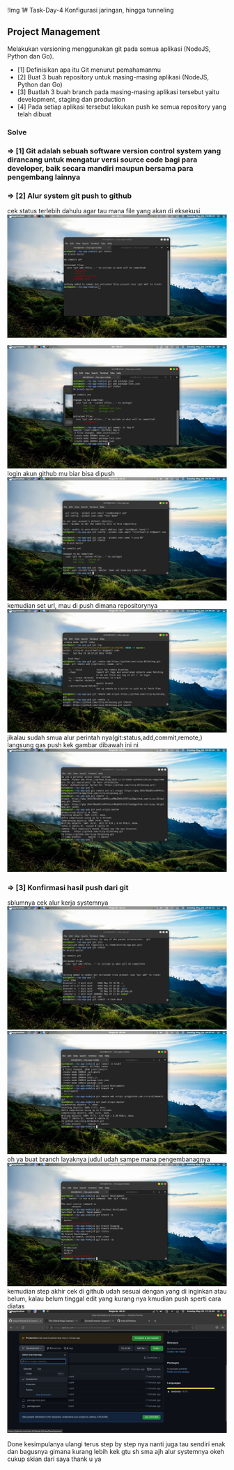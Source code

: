 !Img 1# Task-Day-4
Konfigurasi jaringan, hingga tunneling

## Project Management

Melakukan versioning menggunakan git pada semua aplikasi (NodeJS, Python dan Go).

- [1] Definisikan apa itu Git menurut pemahamanmu
- [2] Buat 3 buah repository untuk masing-masing aplikasi (NodeJS, Python dan Go)
- [3] Buatlah 3 buah branch pada masing-masing aplikasi tersebut yaitu development, staging dan production
- [4] Pada setiap aplikasi tersebut lakukan push ke semua repository yang telah dibuat

###  Solve ###


### => [1] Git adalah sebuah software version control system yang dirancang untuk mengatur versi source code bagi para developer, baik secara mandiri maupun bersama para pengembang lainnya

### => [2] Alur system git push to github
cek status terlebih dahulu agar tau mana file yang akan di eksekusi
![Img 1](./assets/1.5.png)
<!-- ![Img 1](./assets/1.6.png) -->
![Img 1](./assets/1.7.png)
login akun github mu biar bisa dipush
![Img 1](./assets/1.9.png)
kemudian set url, mau di push dimana repositorynya
![Img 1](./assets/2.0.png)
jikalau sudah smua alur perintah nya(git:status,add,commit,remote,) langsung gas push 
kek gambar dibawah ini ni
![Img 1](./assets/2.1.png)

### => [3] Konfirmasi hasil push dari  git 
sblumnya cek alur kerja systemnya 
![Img 1](./assets/1.0.png)
![Img 1](./assets/1.1.png)
oh ya buat branch layaknya judul udah sampe mana pengembanagnya
![Img 1](./assets/1.2.png)
kemudian step akhir cek di github udah sesuai dengan yang di inginkan atau belum, kalau belum tinggal edit yang kurang nya kmudian push sperti cara diatas
![Img 1](./assets/1.3.png)

Done 
kesimpulanya ulangi terus step by step nya nanti juga tau sendiri enak dan bagusnya gimana kurang lebih kek gtu sh sma ajh alur systemnya
okeh cukup skian dari saya 
thank u ya



